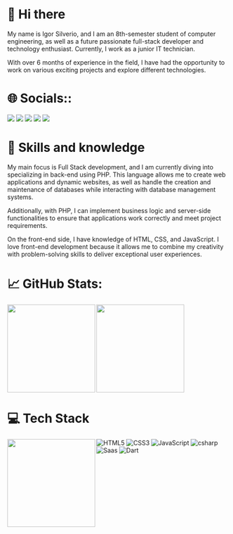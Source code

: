 # 👋 Hi there

My name is Igor Silverio, and I am an 8th-semester student of computer engineering, as well as a future passionate full-stack developer and technology enthusiast. Currently, I work as a junior IT technician.

With over 6 months of experience in the field, I have had the opportunity to work on various exciting projects and explore different technologies.

# 🌐 Socials::

<div> 
   <a href="https://www.linkedin.com/in/igor-santi%C3%A9llo-gon%C3%A7alves-silv%C3%A9rio-6500a8106/" target="_blank"><img src="https://img.shields.io/badge/-LinkedIn-%230077B5?style=for-the-badge&logo=linkedin&logoColor=white" target="_blank"></a> 
  <a href="https://www.facebook.com/igor.silverio.714/" target="_blank"><img src="https://img.shields.io/badge/Facebook-1877F2?style=for-the-badge&logo=facebook&logoColor=white" target="_blank"></a>
  <a href="https://www.instagram.com/igor.silverioo/" target="_blank"><img src="https://img.shields.io/badge/-Instagram-%23E4405F?style=for-the-badge&logo=instagram&logoColor=white" target="_blank"></a>
  <a href="https://twitter.com/Igor_silverioo" target="_blank"><img src="https://img.shields.io/badge/Twitter-1DA1F2?style=for-the-badge&logo=twitter&logoColor=white" target="_blank"></a>
 	<a href="https://www.twitch.tv/irgonha" target="_blank"><img src="https://img.shields.io/badge/Twitch-9146FF?style=for-the-badge&logo=twitch&logoColor=white" target="_blank"></a>
</div>

# 🚀 Skills and knowledge

My main focus is Full Stack development, and I am currently diving into specializing in back-end using PHP. This language allows me to create web applications and dynamic websites, as well as handle the creation and maintenance of databases while interacting with database management systems.

Additionally, with PHP, I can implement business logic and server-side functionalities to ensure that applications work correctly and meet project requirements.

On the front-end side, I have knowledge of HTML, CSS, and JavaScript. I love front-end development because it allows me to combine my creativity with problem-solving skills to deliver exceptional user experiences.

# 📈 GitHub Stats:
<div>
    <a href="https://github.com/anuraghazra/github-readme-stats">
      <img height=200 align="left" src="https://github-readme-stats.vercel.app/api?username=IgorSilverio&theme=bear&show_icons=true" />
    </a>
  <a href="https://github.com/anuraghazra/convoychat">
      <img height=200 align="center" src="https://github-readme-streak-stats.herokuapp.com/?user=IgorSilverio&theme=neon&hide_border=false&theme=bear" />
    </a>
</div>

  # 💻 Tech Stack
  <div>
    <a href="https://github.com/anuraghazra/convoychat">
      <img height=200 align="left" src="https://github-readme-stats.vercel.app/api/top-langs?username=IgorSilverio&layout=donut&theme=bear" />
    </a>
  </div>
  
![HTML5](https://img.shields.io/badge/html5-%23E34F26.svg?style=for-the-badge&logo=html5&logoColor=white)
![CSS3](https://img.shields.io/badge/css3-%231572B6.svg?style=for-the-badge&logo=css3&logoColor=white) 
![JavaScript](https://img.shields.io/badge/javascript-%23323330.svg?style=for-the-badge&logo=javascript&logoColor=%23F7DF1E)
![csharp](https://img.shields.io/badge/C%23-239120?style=for-the-badge&logo=c-sharp&logoColor=white)
![Saas](https://img.shields.io/badge/Sass-CC6699?style=for-the-badge&logo=sass&logoColor=white)
![Dart](https://img.shields.io/badge/Dart-0175C2?style=for-the-badge&logo=dart&logoColor=white)

